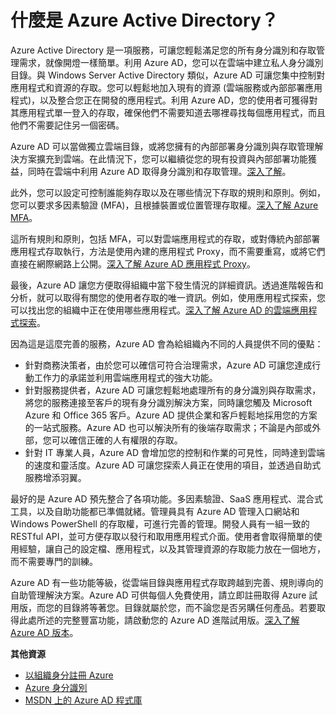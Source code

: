 ﻿<properties 
	pageTitle="什麼是 Azure Active Directory？" 
	description="使用 Azure Active Directory 將現有的內部部署身分識別擴充到雲端，以期改善管理和使用者經驗，同時 Microsoft 利用高延展性、高可用性及整合式災害復原等能力維持 Active Directory 在雲端中運作。或者，為貴組織或其他組織開發 Azure AD 整合式應用程式。" 
	services="active-directory" 
	documentationCenter="" 
	authors="Justinha" 
	manager="terrylan" 
	editor="LisaToft"/>

<tags 
	ms.service="active-directory" 
	ms.workload="identity" 
	ms.tgt_pltfrm="na" 
	ms.devlang="na" 
	ms.topic="hero-article" 
	ms.date="03/03/2015" 
	ms.author="justinha"/>


# 什麼是 Azure Active Directory？

Azure Active Directory 是一項服務，可讓您輕鬆滿足您的所有身分識別和存取管理需求，就像開燈一樣簡單。利用 Azure AD，您可以在雲端中建立私人身分識別目錄。與 Windows Server Active Directory 類似，Azure AD 可讓您集中控制對應用程式和資源的存取。您可以輕鬆地加入現有的資源 (雲端服務或內部部署應用程式)，以及整合您正在開發的應用程式。利用 Azure AD，您的使用者可獲得對其應用程式單一登入的存取，確保他們不需要知道去哪裡尋找每個應用程式，而且他們不需要記住另一個密碼。

Azure AD 可以當做獨立雲端目錄，或將您擁有的內部部署身分識別與存取管理解決方案擴充到雲端。在此情況下，您可以繼續從您的現有投資與內部部署功能獲益，同時在雲端中利用 Azure AD 取得身分識別和存取管理。[深入了解](http://msdn.microsoft.com/library/jj573653)。

此外，您可以設定可控制誰能夠存取以及在哪些情況下存取的規則和原則。例如，您可以要求多因素驗證 (MFA)，且根據裝置或位置管理存取權。[深入了解 Azure MFA](http://azure.microsoft.com/services/multi-factor-authentication/)。

這所有規則和原則，包括 MFA，可以對雲端應用程式的存取，或對傳統內部部署應用程式存取執行，方法是使用內建的應用程式 Proxy，而不需要重寫，或將它們直接在網際網路上公開。[深入了解 Azure AD 應用程式 Proxy](https://msdn.microsoft.com/library/azure/dn768219.aspx)。

最後，Azure AD 讓您方便取得組織中當下發生情況的詳細資訊。透過進階報告和分析，就可以取得有關您的使用者存取的唯一資訊。例如，使用應用程式探索，您可以找出您的組織中正在使用哪些應用程式。[深入了解 Azure AD 的雲端應用程式探索](https://appdiscovery.azure.com/)。

因為這是這麼完善的服務，Azure AD 會為給組織內不同的人員提供不同的優點：

- 針對商務決策者，由於您可以確信可符合治理需求，Azure AD 可讓您達成行動工作力的承諾並利用雲端應用程式的強大功能。
- 針對服務提供者，Azure AD 可讓您輕鬆地處理所有的身分識別與存取需求，將您的服務連接至客戶的現有身分識別解決方案，同時讓您觸及 Microsoft Azure 和 Office 365 客戶。Azure AD 提供企業和客戶輕鬆地採用您的方案的一站式服務。Azure AD 也可以解決所有的後端存取需求；不論是內部或外部，您可以確信正確的人有權限的存取。
- 針對 IT 專業人員，Azure AD 會增加您的控制和作業的可見性，同時達到雲端的速度和靈活度。Azure AD 可讓您探索人員正在使用的項目，並透過自助式服務增添羽翼。

最好的是 Azure AD 預先整合了各項功能。多因素驗證、SaaS 應用程式、混合式工具，以及自助功能都已準備就緒。管理員具有 Azure AD 管理入口網站和 Windows PowerShell 的存取權，可進行完善的管理。開發人員有一組一致的 RESTful API，並可方便存取以發行和取用應用程式介面。使用者會取得簡單的使用經驗，讓自己的設定檔、應用程式，以及其管理資源的存取能力放在一個地方，而不需要專門的訓練。

Azure AD 有一些功能等級，從雲端目錄與應用程式存取跨越到完善、規則導向的自助管理解決方案。Azure AD 可供每個人免費使用，請立即註冊取得 Azure 試用版，而您的目錄將等著您。目錄就屬於您，而不論您是否另購任何產品。若要取得此處所述的完整豐富功能，請啟動您的 Azure AD 進階試用版。[深入了解 Azure AD 版本](https://msdn.microsoft.com/library/azure/dn532272.aspx)。


**其他資源**

* [以組織身分註冊 Azure](/manage/services/identity/organizational-account/)
* [Azure 身分識別](/manage/windows/fundamentals/identity/)
* [MSDN 上的 Azure AD 程式庫](http://go.microsoft.com/fwlink/?LinkId=293425)


<!--HONumber=52-->
